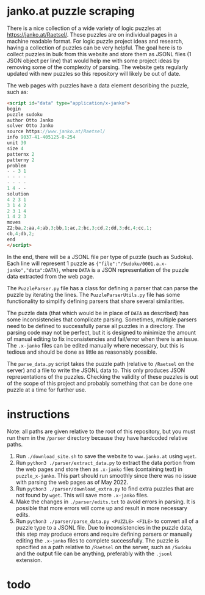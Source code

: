 # janko.at puzzle scraping

There is a nice collection of a wide variety of logic puzzles at
https://janko.at/Raetsel/. These puzzles are on individual pages in a machine
readable format. For logic puzzle project ideas and research, having a
collection of puzzles can be very helpful. The goal here is to collect puzzles
in bulk from this website and store them as JSONL files (1 JSON object per line)
that would help me with some project ideas by removing some of the complexity of
parsing. The website gets regularly updated with new puzzles so this repository
will likely be out of date.

The web pages with puzzles have a data element describing the puzzle, such as:
```html
<script id="data" type="application/x-janko">
begin
puzzle sudoku
author Otto Janko
solver Otto Janko
source https://www.janko.at/Raetsel/
info 9037-41-405125-0-254
unit 30
size 4
patternx 2
patterny 2
problem
- - 3 1
- - - -
- - - -
1 4 - -
solution
4 2 3 1
3 1 4 2
2 3 1 4
1 4 2 3
moves
Z2;ba,2;aa,4;ab,3;bb,1;ac,2;bc,3;cd,2;dd,3;dc,4;cc,1;
cb,4;db,2;
end
</script>
```

In the end, there will be a JSONL file per type of puzzle (such as Sudoku). Each
line will represent 1 puzzle as `{"file":"/Sudoku/0001.a.x-janko","data":DATA}`,
where `DATA` is a JSON representation of the puzzle data extracted from the web
page.

The `PuzzleParser.py` file has a class for defining a parser that can parse the\
puzzle by iterating the lines. The `PuzzleParserUtils.py` file has some
functionality to simplify defining parsers that share several similarities.

The puzzle data (that which would be in place of `DATA` as described) has some
inconsistencies that complicate parsing. Sometimes, multiple parsers need to be
defined to successfully parse all puzzles in a directory. The parsing code may
not be perfect, but it is designed to minimize the amount of manual editing to
fix inconsistencies and fail/error when there is an issue. The `.x-janko` files
can be edited manually where necessary, but this is tedious and should be done
as little as reasonably possible.

The `parse_data.py` script takes the puzzle path (relative to `/Raetsel` on the
server) and a file to write the JSONL data to. This only produces JSON
representations of the puzzles. Checking the validity of these puzzles is out of
the scope of this project and probably something that can be done one puzzle at
a time for further use.

# instructions

Note: all paths are given relative to the root of this repository, but you must
run them in the `/parser` directory because they have hardcoded relative paths.

1. Run `./download_site.sh` to save the website to `www.janko.at` using `wget`.
2. Run `python3 ./parser/extract_data.py` to extract the data portion from the
web pages and store then as `.x-janko` files (containing text) in
`puzzle_x-janko`. This part should run smoothly since there was no issue with
parsing the web pages as of May 2022.
3. Run `python3 ./parser/download_extra.py` to find extra puzzles that are not
found by `wget`. This will save more `.x-janko` files.
4. Make the changes in `./parser/edits.txt` to avoid errors in parsing. It is
possible that more errors will come up and result in more necessary edits.
5. Run `python3 ./parser/parse_data.py <PUZZLE> <FILE>` to convert all of a
puzzle type to a JSONL file. Due to inconsistencies in the puzzle data, this
step may produce errors and require defining parsers or manually editing the
`.x-janko` files to complete successfully. The puzzle is specified as a path
relative to `/Raetsel` on the server, such as `/Sudoku` and the output file can
be anything, preferably with the `.jsonl` extension.

# todo
